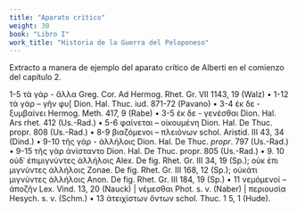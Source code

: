```yaml
---
title: "Aparato crítico"
weight: 30
book: "Libro I"
work_title: "Historia de la Guerra del Peloponeso"
---
```

Extracto a manera de ejemplo del aparato crítico de Alberti en el comienzo del capítulo 2.

1-5 τὰ γὰρ - ἄλλα Greg. Cor. Ad Hermog. Rhet. Gr. VII 1143, 19 (Walz) • 1-12 τὰ γὰρ – γῆν φυ[ Dion. Hal. Thuc. iud. 871-72 (Pavano) •
3-4 ἐκ δε - ξυμβαίνει Hermog. Meth. 417, 9 (Rabe) • 3-5 ἐκ δε - γενέσθαι Dion.
Hal. Ars rhet. 412 (Us.-Rad.) • 5-6 φαίνεται – οἰκουμένη Dion. Hal. De Thuc.
propr. 808 (Us.-Rad.) • 8-9 βιαζόμενοι – πλειόνων schol. Aristid. III 43, 34
(Dind.) • 9-10 τῆς γάρ - ἀλλήλοις Dion. Hal. De Thuc. <em>propr</em>. 797 (Us.-Rad.) •
9-15 τῆς γὰρ ἀνίσταντο Dion. Hal. De Thuc. propr. 805 (Us.-Rad.) • 9.
10 οὐδ᾽ ἐπιμιγνύντες ἀλλήλοις Αlex. De fig. Rhet. Gr. III 34, 19 (Sp.); οὐκ ἐπι
μιγνύντες ἀλλήλοις Zonae. De fig. Rhet. Gr. III 168, 12 (Sp.); οὐκάτι μιγνύντες
ἀλλήλοις Anon. De fig. Rhet. Gr. III 184, 19 (Sp.) • 11 νεμόμενοί – ἀποζῆν
Lex. Vind. 13, 20 (Nauck) | νέμεσθαι Phot. s. v. (Naber) | περιουσία Hesych.
s. v. (Schm.) • 13 ἀτειχίστων ὄντων schol. Thuc. 1 5, 1 (Hude).